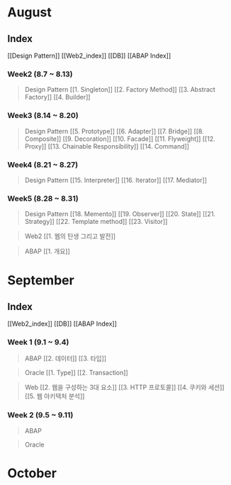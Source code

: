 # August
## Index
[[Design Pattern]]
[[Web2_index]]
[[DB]]
[[ABAP Index]]



### Week2 (8.7 ~ 8.13)
> Design Pattern
[[1. Singleton]] 
[[2. Factory Method]] 
[[3. Abstract Factory]]
[[4. Builder]]


### Week3 (8.14 ~ 8.20)
> Design Pattern
[[5. Prototype]]
[[6. Adapter]]
[[7. Bridge]]
[[8. Composite]]
[[9. Decoration]]
[[10. Facade]]
[[11. Flyweight]]
[[12. Proxy]]
[[13. Chainable Responsibility]]
[[14. Command]]

### Week4 (8.21 ~ 8.27)
> Design Pattern
[[15. Interpreter]]
[[16. Iterator]]
[[17. Mediator]]

### Week5 (8.28 ~ 8.31)
> Design Pattern
[[18. Memento]]
[[19. Observer]]
[[20. State]]
[[21. Strategy]]
[[22. Template method]]
[[23. Visitor]]

> Web2
[[1. 웹의 탄생 그리고 발전]]

> ABAP
[[1. 개요]]

# September
## Index
[[Web2_index]]
[[DB]]
[[ABAP Index]]

### Week 1 (9.1 ~ 9.4)
>ABAP
>[[2. 데이터]]
>[[3. 타입]]

>Oracle
>[[1. Type]]
>[[2. Transaction]]
>

> Web
> [[2. 웹을 구성하는 3대 요소]]
> [[3. HTTP 프로토콜]]
> [[4. 쿠키와 세션]]
> [[5. 웹 아키텍처 분석]]

### Week 2 (9.5 ~ 9.11)
>ABAP

>Oracle




# October

